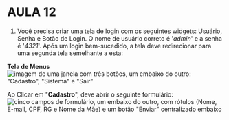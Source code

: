 # AULA 12

1. Você precisa criar uma tela de login com os seguintes widgets: Usuário, Senha e Botão de Login. O nome de usuário correto é '_admin_' e a senha é '_4321_'. Após um login bem-sucedido, a tela deve redirecionar para uma segunda tela semelhante a esta:

**Tela de Menus**
![imagem de uma janela com três botões, um embaixo do outro: "Cadastro", "Sistema" e "Sair" ](ex1menu.png "Menu")


Ao Clicar em "**Cadastro**", deve abrir o seguinte formulário:
![cinco campos de formulário, um embaixo do outro, com rótulos (Nome, E-mail, CPF, RG e Nome da Mãe) e um botão "Enviar" centralizado embaixo](ex1form.png "Formulário 1")